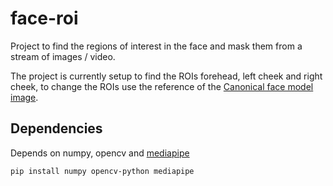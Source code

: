 # face-roi

Project to find the regions of interest in the face and mask them from a stream of images / video.

The project is currently setup to find the ROIs forehead, left cheek and right cheek, 
to change the ROIs use the reference of the [Canonical face model image](canonical_face_model_uv_viz.png).

## Dependencies

Depends on numpy, opencv and [mediapipe](https://github.com/google-ai-edge/mediapipe)

```bash
pip install numpy opencv-python mediapipe
```
